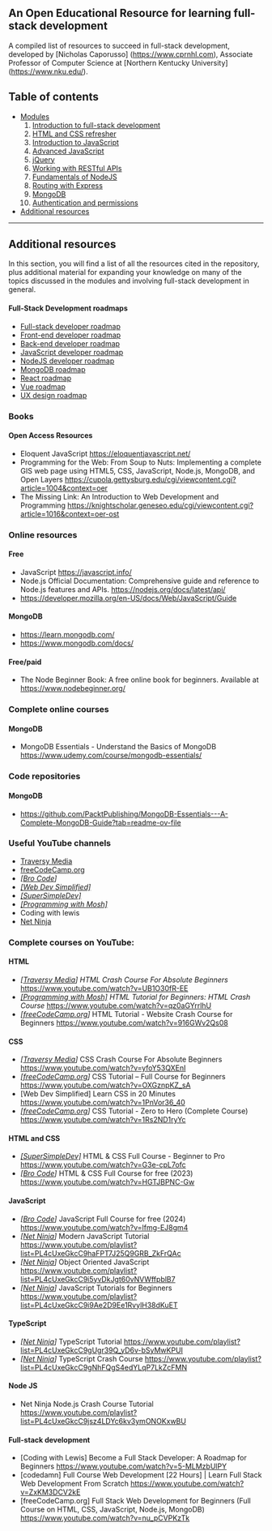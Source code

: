 An Open Educational Resource for learning full-stack development 
-----------------------------------------------------
A compiled list of resources to succeed in full-stack development, developed by [Nicholas Caporusso] (https://www.cprnhl.com), Associate Professor of Computer Science at [Northern Kentucky University] (https://www.nku.edu/).

## Table of contents
- [Modules](#modules)  
  1. [Introduction to full-stack development](#modules/01-introduction-to-full-stack-development.md)  
  2. [HTML and CSS refresher](#html-and-css-refresher)  
  3. [Introduction to JavaScript](#introduction-to-javascript)  
  4. [Advanced JavaScript](#advanced-javascript)  
  5. [jQuery](#jquery)  
  6. [Working with RESTful APIs](#working-with-restful-apis)  
  7. [Fundamentals of NodeJS](#fundamentals-of-nodejs)  
  8. [Routing with Express](#routing-with-express)  
  9. [MongoDB](#mongodb)  
  10. [Authentication and permissions](#authentication-and-permissions)   
- [Additional resources](#additional-resources)

---

## Additional resources
In this section, you will find a list of all the resources cited in the repository, plus additional material for expanding your knowledge on many of the topics discussed in the modules and involving full-stack development in general.


#### Full-Stack Development roadmaps
- [Full-stack developer roadmap](https://roadmap.sh/full-stack 'Full-stack developer roadmap') 
- [Front-end developer roadmap](https://roadmap.sh/frontend 'Front-end developer roadmap') 
- [Back-end developer roadmap](https://roadmap.sh/backend 'Back-end developer roadmap')
- [JavaScript developer roadmap](https://roadmap.sh/javascript 'JavaScript developer roadmap') 
- [NodeJS developer roadmap](https://roadmap.sh/nodejs 'NodeJS developer roadmap')
- [MongoDB roadmap](https://roadmap.sh/mongodb 'MongoDB roadmap')
- [React roadmap](https://roadmap.sh/react 'React roadmap') 
- [Vue roadmap](https://roadmap.sh/vue 'Vue roadmap') 
- [UX design roadmap](https://roadmap.sh/ux-design 'UX design roadmap')

### Books
#### Open Access Resources
- Eloquent JavaScript https://eloquentjavascript.net/
- Programming for the Web: From Soup to Nuts: Implementing a complete GIS web page using HTML5, CSS, JavaScript, Node.js, MongoDB, and Open Layers https://cupola.gettysburg.edu/cgi/viewcontent.cgi?article=1004&context=oer
- The Missing Link: An Introduction to Web Development and Programming https://knightscholar.geneseo.edu/cgi/viewcontent.cgi?article=1016&context=oer-ost

### Online resources
#### Free
- JavaScript https://javascript.info/
- Node.js Official Documentation: Comprehensive guide and reference to Node.js features and APIs. https://nodejs.org/docs/latest/api/
- https://developer.mozilla.org/en-US/docs/Web/JavaScript/Guide

#### MongoDB
- https://learn.mongodb.com/
- https://www.mongodb.com/docs/

#### Free/paid
- The Node Beginner Book: A free online book for beginners. Available at https://www.nodebeginner.org/

### Complete online courses
#### MongoDB
- MongoDB Essentials - Understand the Basics of MongoDB https://www.udemy.com/course/mongodb-essentials/

### Code repositories
#### MongoDB
- https://github.com/PacktPublishing/MongoDB-Essentials---A-Complete-MongoDB-Guide?tab=readme-ov-file


### Useful YouTube channels
- [Traversy Media](https://www.youtube.com/@TraversyMedia 'Traversy Media')
- [freeCodeCamp.org](https://www.youtube.com/c/Freecodecamp 'freeCodeCamp.org')
- *[[Bro Code](https://www.youtube.com/@BroCodez 'Bro Code')]*
- [*[Web Dev Simplified]*](https://www.youtube.com/c/WebDevSimplified 'Web Dev Simplified')
- [*[SuperSimpleDev]*](https://www.youtube.com/@SuperSimpleDev 'SuperSimpleDev')
- [*[Programming with Mosh]*](https://www.youtube.com/c/programmingwithmosh 'Programming with Mosh')
- Coding with lewis
- [Net Ninja](https://www.youtube.com/channel/UCW5YeuERMmlnqo4oq8vwUpg 'Net Ninja')


### Complete courses on YouTube:
#### HTML
- *[[Traversy Media](https://www.youtube.com/@TraversyMedia 'Traversy Media')]* *HTML Crash Course For Absolute Beginners* https://www.youtube.com/watch?v=UB1O30fR-EE 
- [*[Programming with Mosh]*](https://www.youtube.com/c/programmingwithmosh 'Programming with Mosh') *HTML Tutorial for Beginners: HTML Crash Course* https://www.youtube.com/watch?v=qz0aGYrrlhU
- *[[freeCodeCamp.org](https://www.youtube.com/c/Freecodecamp 'freeCodeCamp.org')]* HTML Tutorial - Website Crash Course for Beginners https://www.youtube.com/watch?v=916GWv2Qs08

#### CSS
- *[[Traversy Media](https://www.youtube.com/@TraversyMedia 'Traversy Media')]* CSS Crash Course For Absolute Beginners https://www.youtube.com/watch?v=yfoY53QXEnI
- *[[freeCodeCamp.org](https://www.youtube.com/c/Freecodecamp 'freeCodeCamp.org')]* CSS Tutorial – Full Course for Beginners https://www.youtube.com/watch?v=OXGznpKZ_sA
- [Web Dev Simplified] Learn CSS in 20 Minutes https://www.youtube.com/watch?v=1PnVor36_40
- *[[freeCodeCamp.org](https://www.youtube.com/c/Freecodecamp 'freeCodeCamp.org')]* CSS Tutorial - Zero to Hero (Complete Course) https://www.youtube.com/watch?v=1Rs2ND1ryYc

#### HTML and CSS
- [*[SuperSimpleDev]*](https://www.youtube.com/@SuperSimpleDev 'SuperSimpleDev') HTML & CSS Full Course - Beginner to Pro https://www.youtube.com/watch?v=G3e-cpL7ofc
- *[[Bro Code](https://www.youtube.com/@BroCodez 'Bro Code')]* HTML & CSS Full Course for free  (2023) https://www.youtube.com/watch?v=HGTJBPNC-Gw	

#### JavaScript
- *[[Bro Code](https://www.youtube.com/@BroCodez 'Bro Code')]* JavaScript Full Course for free (2024) https://www.youtube.com/watch?v=lfmg-EJ8gm4
- *[[Net Ninja](https://www.youtube.com/channel/UCW5YeuERMmlnqo4oq8vwUpg 'Net Ninja')]* Modern JavaScript Tutorial https://www.youtube.com/playlist?list=PL4cUxeGkcC9haFPT7J25Q9GRB_ZkFrQAc
- *[[Net Ninja](https://www.youtube.com/channel/UCW5YeuERMmlnqo4oq8vwUpg 'Net Ninja')]* Object Oriented JavaScript https://www.youtube.com/playlist?list=PL4cUxeGkcC9i5yvDkJgt60vNVWffpblB7
- *[[Net Ninja](https://www.youtube.com/channel/UCW5YeuERMmlnqo4oq8vwUpg 'Net Ninja')]* JavaScript Tutorials for Beginners https://www.youtube.com/playlist?list=PL4cUxeGkcC9i9Ae2D9Ee1RvylH38dKuET

#### TypeScript
- *[[Net Ninja](https://www.youtube.com/channel/UCW5YeuERMmlnqo4oq8vwUpg 'Net Ninja')]* TypeScript Tutorial https://www.youtube.com/playlist?list=PL4cUxeGkcC9gUgr39Q_yD6v-bSyMwKPUI
- *[[Net Ninja](https://www.youtube.com/channel/UCW5YeuERMmlnqo4oq8vwUpg 'Net Ninja')]* TypeScript Crash Course https://www.youtube.com/playlist?list=PL4cUxeGkcC9gNhFQgS4edYLqP7LkZcFMN

#### Node JS
- Net Ninja Node.js Crash Course Tutorial https://www.youtube.com/playlist?list=PL4cUxeGkcC9jsz4LDYc6kv3ymONOKxwBU


#### Full-stack development
- [Coding with Lewis] Become a Full Stack Developer: A Roadmap for Beginners https://www.youtube.com/watch?v=5-MLMzbUlPY
- [codedamn] Full Course Web Development [22 Hours] | Learn Full Stack Web Development From Scratch https://www.youtube.com/watch?v=ZxKM3DCV2kE
- [freeCodeCamp.org] Full Stack Web Development for Beginners (Full Course on HTML, CSS, JavaScript, Node.js, MongoDB) https://www.youtube.com/watch?v=nu_pCVPKzTk



